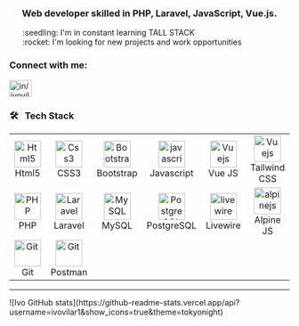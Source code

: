 


<h3 align="center">Web developer skilled in PHP, Laravel, JavaScript, Vue.js. </h3>

<ul style="list-style: none;">
<li>:seedling: I'm in constant learning TALL STACK </li>
<li>:rocket: I'm looking for new projects and work opportunities</li>
</ul>

<h3 align="left">Connect with me:</h3>
<p align="left">
<a href="https://linkedin.com/in/in/ivo-vilar" target="blank"><img align="center" src="https://raw.githubusercontent.com/rahuldkjain/github-profile-readme-generator/master/src/images/icons/Social/linked-in-alt.svg" alt="in/ivovilar" height="30" width="40" /></a>
</p>

### 🛠 &nbsp; Tech Stack
<table align="center">
  <tr>
    <td align="center" width="96">
      <a href="#html5">
        <img src="https://seeklogo.com/images/H/html5-without-wordmark-color-logo-14D252D878-seeklogo.com.png" width="48" height="48" alt="Html5" />
      </a>
      <br>Html5
    </td>   
    <td align="center" width="96">
      <a href="#css3">
        <img src="https://upload.wikimedia.org/wikipedia/commons/thumb/6/62/CSS3_logo.svg/48px-CSS3_logo.svg.png" width="48" height="48" alt="Css3" />
      </a>
      <br>CSS3
    </td>
    <td align="center" width="96">
      <a href="#bootstrap">
        <img src="https://cdn.worldvectorlogo.com/logos/bootstrap-4.svg" width="48" height="48" alt="Bootstrap" />
      </a>
      <br>Bootstrap
    </td>
    <td align="center" width="96">
      <a href="#js">
        <img src="https://upload.wikimedia.org/wikipedia/commons/thumb/9/99/Unofficial_JavaScript_logo_2.svg/1024px-Unofficial_JavaScript_logo_2.svg.png" width="48" height="48" alt="javascript" />
      </a>
      <br>Javascript
    </td>
    <td align="center" width="96">
      <a href="#vuejs">
        <img src="https://www.vectorlogo.zone/logos/vuejs/vuejs-icon.svg" width="48" height="48" alt="Vuejs" />
      </a>
      <br>Vue JS
    </td>
    <td align="center" width="96">
      <a href="#tailwind">
        <img src="https://tailwindcss.com/_next/static/media/tailwindcss-mark.3c5441fc7a190fb1800d4a5c7f07ba4b1345a9c8.svg" width="48" height="48" alt="Vuejs" />
      </a>
      <br>Tailwind CSS
    </td>
  </tr>
  <tr>
    <td align="center" width="96">
      <a href="#php" >
        <img src="https://i.ibb.co/LzmYpDX/146-1466902-php-logo-png-transparent-php-logo-png-png-removebg-preview.png" width="48" height="48" alt="PHP" />
      </a>
      <br>PHP
    </td>
    <td align="center" width="96">
      <a href="#laravel">
        <img src="https://cdn.worldvectorlogo.com/logos/laravel-2.svg" width="48" height="48" alt="Laravel" />
      </a>
      <br>Laravel
    </td>
    <td align="center" width="96">
      <a href="#mysql">
        <img src="https://www.logo.wine/a/logo/PostgreSQL/PostgreSQL-Logo.wine.svg" width="48" height="48" alt="MySQL" />
      </a>
      <br>MySQL
    </td>
    <td align="center" width="96">
      <a href="#postgresql">
        <img src="https://www.logo.wine/a/logo/PostgreSQL/PostgreSQL-Logo.wine.svg" width="48" height="48" alt="PostgreSQL" />
      </a>
      <br>PostgreSQL
    </td>
    <td align="center" width="96">
      <a href="#livewire">
        <img src="https://i0.wp.com/laravel-livewire.com/img/twitter.png" width="48" height="48" alt="livewire" />
      </a>
      <br>Livewire
    </td>
    <td align="center" width="96">
      <a href="#alpinejs">
        <img src="https://seeklogo.com/images/A/alpine-js-logo-21F4169EAB-seeklogo.com.png" width="48" height="48" alt="alpinejs" />
      </a>
      <br>Alpine JS
    </td>   
  </tr>
  <tr>
    <td align="center" width="96">
      <a href="#git" >
        <img src="https://upload.wikimedia.org/wikipedia/commons/thumb/3/3f/Git_icon.svg/1200px-Git_icon.svg.png" width="48" height="48" alt="Git" />
      </a>
      <br>Git
    </td>
    <td align="center" width="96">
      <a href="#postman" >
        <img src="https://www.vectorlogo.zone/logos/getpostman/getpostman-icon.svg" width="48" height="48" alt="Git" />
      </a>
      <br>Postman
    </td>
  </tr>
</table>

<hr>
![Ivo GitHub stats](https://github-readme-stats.vercel.app/api?username=ivovilar1&show_icons=true&theme=tokyonight)
